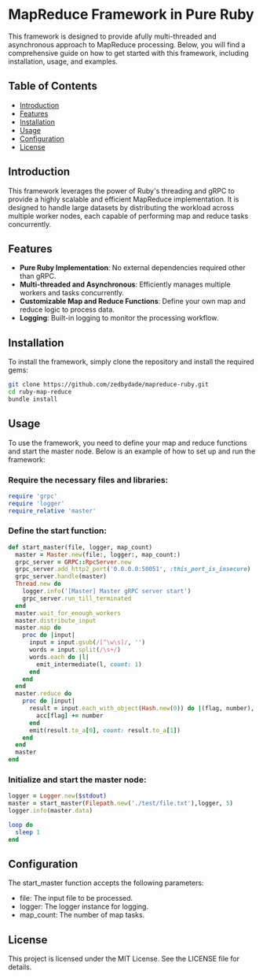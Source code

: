 # MapReduce Framework in Pure Ruby

This framework is designed to provide afully multi-threaded and asynchronous approach to MapReduce processing. Below, you will find a comprehensive guide on how to get started with this framework, including installation, usage, and examples.

## Table of Contents

- [Introduction](#introduction)
- [Features](#features)
- [Installation](#installation)
- [Usage](#usage)
- [Configuration](#configuration)
- [License](#license)

## Introduction

This framework leverages the power of Ruby's threading and gRPC to provide a highly scalable and efficient MapReduce implementation. It is designed to handle large datasets by distributing the workload across multiple worker nodes, each capable of performing map and reduce tasks concurrently.

## Features

- **Pure Ruby Implementation**: No external dependencies required other than gRPC.
- **Multi-threaded and Asynchronous**: Efficiently manages multiple workers and tasks concurrently.
- **Customizable Map and Reduce Functions**: Define your own map and reduce logic to process data.
- **Logging**: Built-in logging to monitor the processing workflow.

## Installation

To install the framework, simply clone the repository and install the required gems:

```bash
git clone https://github.com/zedbydade/mapreduce-ruby.git
cd ruby-map-reduce
bundle install
```

## Usage

To use the framework, you need to define your map and reduce functions and start the master node. Below is an example of how to set up and run the framework:

### Require the necessary files and libraries:

```ruby
require 'grpc'
require 'logger'
require_relative 'master'
```

### Define the start function:

```ruby
def start_master(file, logger, map_count)
  master = Master.new(file:, logger:, map_count:)
  grpc_server = GRPC::RpcServer.new
  grpc_server.add_http2_port('0.0.0.0:50051', :this_port_is_insecure)
  grpc_server.handle(master)
  Thread.new do
    logger.info('[Master] Master gRPC server start')
    grpc_server.run_till_terminated
  end
  master.wait_for_enough_workers
  master.distribute_input
  master.map do
    proc do |input|
      input = input.gsub(/[^\w\s]/, '')
      words = input.split(/\s+/)
      words.each do |l|
        emit_intermediate(l, count: 1)
      end
    end
  end
  master.reduce do
    proc do |input|
      result = input.each_with_object(Hash.new(0)) do |(flag, number), acc|
        acc[flag] += number
      end
      emit(result.to_a[0], count: result.to_a[1])
    end
  end
  master
end
```
### Initialize and start the master node:

```ruby
logger = Logger.new($stdout)
master = start_master(Filepath.new('./test/file.txt'),logger, 5)
logger.info(master.data)

loop do
  sleep 1
end
```

## Configuration 

The start_master function accepts the following parameters:

* file: The input file to be processed.
* logger: The logger instance for logging.
* map_count: The number of map tasks.

## License 
This project is licensed under the MIT License. See the LICENSE file for details.
